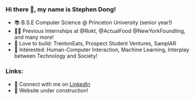### Hi there 👋, my name is Stephen Dong!
- 📚 B.S.E Computer Science @ Princeton University (senior year!)
- 👨‍💻 Previous Internships at @Rokt, @ActualFood @NewYorkFoundling, and many more!
- 🔨 Love to build: TrentonEats, Prospect Student Ventures, SamplAR 
- 👀 Interested: Human-Computer Interaction, Machine Learning, Interplay between Technology and Society!
### Links:
- 🤝 Connect with me on [LinkedIn](https://www.linkedin.com/in/stephendong/)
- 🚧 Website under construction! 
<!--
**stephendongg/stephendongg** is a ✨ _special_ ✨ repository because its `README.md` (this file) appears on your GitHub profile.

Here are some ideas to get you started:

- 🔭 I’m currently working on ...
- 🌱 I’m currently learning ...
- 👯 I’m looking to collaborate on ...
- 🤔 I’m looking for help with ...
- 💬 Ask me about ...
- 📫 How to reach me: ...
- 😄 Pronouns: ...
- ⚡ Fun fact: ...
-->

